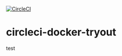 [![CircleCI](https://circleci.com/gh/pterodragon/circleci-docker-tryout.svg?style=svg)](https://circleci.com/gh/pterodragon)

# circleci-docker-tryout

test
